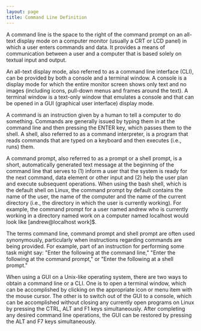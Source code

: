 ```yaml
---
layout: page
title: Command Line Definition
---
```


A command line is the space to the right of the command prompt on an
all-text display mode on a computer monitor (usually a CRT or LCD panel)
in which a user enters commands and data. It provides a means of
communication between a user and a computer that is based solely on
textual input and output.

An all-text display mode, also referred to as a command line interface
(CLI), can be provided by both a console and a terminal window. A console
is a display mode for which the entire monitor screen shows only text and
no images (including icons, pull-down menus and frames around the text). A
terminal window is a text-only window that emulates a console and that can
be opened in a GUI (graphical user interface) display mode.

A command is an instruction given by a human to tell a computer to do
something. Commands are generally issued by typing them in at the command
line and then pressing the ENTER key, which passes them to the shell. A
shell, also referred to as a command interpreter, is a program that reads
commands that are typed on a keyboard and then executes (i.e., runs) them.

A command prompt, also referred to as a prompt or a shell prompt, is a
short, automatically generated text message at the beginning of the
command line that serves to (1) inform a user that the system is ready for
the next command, data element or other input and (2) help the user plan
and execute subsequent operations. When using the bash shell, which is the
default shell on Linux, the command prompt by default contains the name of
the user, the name of the computer and the name of the current directory
(i.e., the directory in which the user is currently working). For example,
the command prompt for a user named andrew who is currently working in a
directory named work on a computer named localhost would look like
[andrew@localhost work]$.

The terms command line, command prompt and shell prompt are often used
synonymously, particularly when instructions regarding commands are being
provided. For example, part of an instruction for performing some task
might say: "Enter the following at the command line," "Enter the following
at the command prompt," or "Enter the following at a shell prompt."

When using a GUI on a Unix-like operating system, there are two ways to
obtain a command line or a CLI. One is to open a terminal window, which
can be accomplished by clicking on the appropriate icon or menu item with
the mouse cursor. The other is to switch out of the GUI to a console,
which can be accomplished without closing any currently open programs on
Linux by pressing the CTRL, ALT and F1 keys simultaneously. After
completing any desired command line operations, the GUI can be restored by
pressing the ALT and F7 keys simultaneously.



